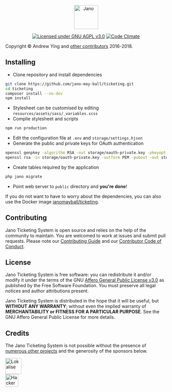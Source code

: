 <p align="center"><img src="https://raw.githubusercontent.com/jano-may-ball/ticketing/master/logo.png" height="75" alt="Jano"></p>

<p align="center">
<a href="https://github.com/jano-may-ball/ticketing/blob/master/README.md"><img src="https://img.shields.io/badge/license-GNU%20AGPL%20v3.0-blue.svg" alt="Licensed under GNU AGPL v3.0"></a> 
<a href="https://codeclimate.com/github/jano-may-ball/ticketing"><img src="https://img.shields.io/codeclimate/maintainability/jano-may-ball/ticketing.svg" alt="Code Climate"></a>
</p>

Copyright &copy; Andrew Ying and [other contributors](https://github.com/jano-may-ball/ticketing/graphs/contributors)
 2016-2018.

## Installing
* Clone repository and install dependencies
```bash
git clone https://github.com/jano-may-ball/ticketing.git
cd ticketing
composer install --no-dev
npm install
```
* Stylesheet can be customised by editing `resources/assets/sass/_variables.scss`
* Complie stylesheet and scripts
```bash
npm run production
```
* Edit the configuration file at `.env` and `storage/settings.hjson`
* Generate the public and private keys for OAuth authentication
```bash
openssl genpkey -algorithm RSA -out storage/oauth-private.key -pkeyopt rsa_keygen_bits:2048
openssl rsa -in storage/oauth-private.key -outform PEM -pubout -out storage/oauth-public.key
```
* Create tables required by the application
```bash
php jano migrate
```
* Point web server to `public` directory and **you're done**!

If you do not want to have to worry about the dependencies, you can also use the Docker image [janomayball/ticketing](https://hub.docker.com/r/janomayball/ticketing).

## Contributing
Jano Ticketing System is open source and relies on the help of the community to maintain. You are welcomed to work at issues and submit pull requests. Please note our [Contributing Guide](CONTRIBUTING.md) and our [Contributor Code of Conduct](CODE_OF_CONDUCT.md).

## License
Jano Ticketing System is free software: you can redistribute it and/or modify it under the terms of the GNU [Affero General Public License v3.0](LICENSE.md) as published by the Free Software Foundation. You must preserve all legal notices and author attributions present.

Jano Ticketing System is distributed in the hope that it will be useful, but **WITHOUT ANY WARRANTY**; without even 
the implied warranty of **MERCHANTABILITY or FITNESS FOR A PARTICULAR PURPOSE**.  See the GNU Affero General Public License for more details.

## Credits
The Jano Ticketing System is not possible without the presence of [numerous other projects](CREDITS.md) and the generosity of the sponsors below.

<a href="https://lokalise.co" target="_blank"><img src="https://lokalise.co/img/lokalise_logo_black.png" height="50" alt="Lokalise"></a><br />
<a href="https://www.hackerone.com" target="_blank"><img src="https://www.hackerone.com/sites/default/files/2017-06/HackerOne.png" height="40" alt="HackerOne"></a>